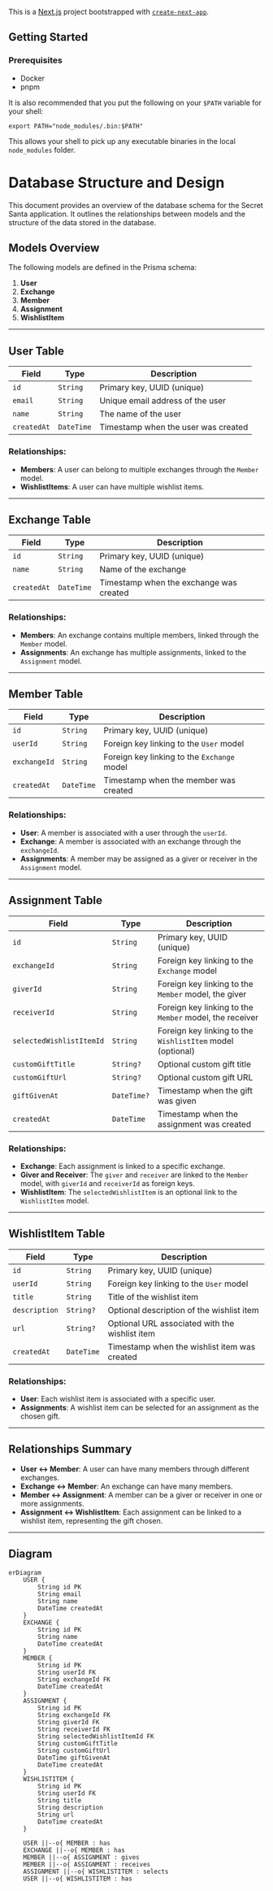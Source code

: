 This is a [Next.js](https://nextjs.org) project bootstrapped with [`create-next-app`](https://nextjs.org/docs/app/api-reference/cli/create-next-app).

## Getting Started

### Prerequisites

- Docker
- pnpm

It is also recommended that you put the following on your `$PATH` variable for your shell:
```shell
export PATH="node_modules/.bin:$PATH"
```
This allows your shell to pick up any executable binaries in the local `node_modules` folder.

# Database Structure and Design

This document provides an overview of the database schema for the Secret Santa application. It outlines the relationships between models and the structure of the data stored in the database.

## Models Overview

The following models are defined in the Prisma schema:

1. **User**
2. **Exchange**
3. **Member**
4. **Assignment**
5. **WishlistItem**

---

## **User Table**
| Field      | Type      | Description |
|------------|-----------|-------------|
| `id`       | `String`  | Primary key, UUID (unique) |
| `email`    | `String`  | Unique email address of the user |
| `name`     | `String`  | The name of the user |
| `createdAt`| `DateTime`| Timestamp when the user was created |

### Relationships:
- **Members**: A user can belong to multiple exchanges through the `Member` model.
- **WishlistItems**: A user can have multiple wishlist items.

---

## **Exchange Table**
| Field       | Type      | Description |
|-------------|-----------|-------------|
| `id`        | `String`  | Primary key, UUID (unique) |
| `name`      | `String`  | Name of the exchange |
| `createdAt` | `DateTime`| Timestamp when the exchange was created |

### Relationships:
- **Members**: An exchange contains multiple members, linked through the `Member` model.
- **Assignments**: An exchange has multiple assignments, linked to the `Assignment` model.

---

## **Member Table**
| Field       | Type      | Description |
|-------------|-----------|-------------|
| `id`        | `String`  | Primary key, UUID (unique) |
| `userId`    | `String`  | Foreign key linking to the `User` model |
| `exchangeId`| `String`  | Foreign key linking to the `Exchange` model |
| `createdAt` | `DateTime`| Timestamp when the member was created |

### Relationships:
- **User**: A member is associated with a user through the `userId`.
- **Exchange**: A member is associated with an exchange through the `exchangeId`.
- **Assignments**: A member may be assigned as a giver or receiver in the `Assignment` model.

---

## **Assignment Table**
| Field                 | Type      | Description |
|-----------------------|-----------|-------------|
| `id`                  | `String`  | Primary key, UUID (unique) |
| `exchangeId`          | `String`  | Foreign key linking to the `Exchange` model |
| `giverId`             | `String`  | Foreign key linking to the `Member` model, the giver |
| `receiverId`          | `String`  | Foreign key linking to the `Member` model, the receiver |
| `selectedWishlistItemId` | `String`| Foreign key linking to the `WishlistItem` model (optional) |
| `customGiftTitle`     | `String?` | Optional custom gift title |
| `customGiftUrl`       | `String?` | Optional custom gift URL |
| `giftGivenAt`         | `DateTime?`| Timestamp when the gift was given |
| `createdAt`           | `DateTime`| Timestamp when the assignment was created |

### Relationships:
- **Exchange**: Each assignment is linked to a specific exchange.
- **Giver and Receiver**: The `giver` and `receiver` are linked to the `Member` model, with `giverId` and `receiverId` as foreign keys.
- **WishlistItem**: The `selectedWishlistItem` is an optional link to the `WishlistItem` model.

---

## **WishlistItem Table**
| Field         | Type      | Description |
|---------------|-----------|-------------|
| `id`          | `String`  | Primary key, UUID (unique) |
| `userId`      | `String`  | Foreign key linking to the `User` model |
| `title`       | `String`  | Title of the wishlist item |
| `description` | `String?` | Optional description of the wishlist item |
| `url`         | `String?` | Optional URL associated with the wishlist item |
| `createdAt`   | `DateTime`| Timestamp when the wishlist item was created |

### Relationships:
- **User**: Each wishlist item is associated with a specific user.
- **Assignments**: A wishlist item can be selected for an assignment as the chosen gift.

---

## Relationships Summary

- **User ↔ Member**: A user can have many members through different exchanges.
- **Exchange ↔ Member**: An exchange can have many members.
- **Member ↔ Assignment**: A member can be a giver or receiver in one or more assignments.
- **Assignment ↔ WishlistItem**: Each assignment can be linked to a wishlist item, representing the gift chosen.

---

## Diagram

```mermaid
erDiagram
    USER {
        String id PK
        String email
        String name
        DateTime createdAt
    }
    EXCHANGE {
        String id PK
        String name
        DateTime createdAt
    }
    MEMBER {
        String id PK
        String userId FK
        String exchangeId FK
        DateTime createdAt
    }
    ASSIGNMENT {
        String id PK
        String exchangeId FK
        String giverId FK
        String receiverId FK
        String selectedWishlistItemId FK
        String customGiftTitle
        String customGiftUrl
        DateTime giftGivenAt
        DateTime createdAt
    }
    WISHLISTITEM {
        String id PK
        String userId FK
        String title
        String description
        String url
        DateTime createdAt
    }

    USER ||--o{ MEMBER : has
    EXCHANGE ||--o{ MEMBER : has
    MEMBER ||--o{ ASSIGNMENT : gives
    MEMBER ||--o{ ASSIGNMENT : receives
    ASSIGNMENT ||--o{ WISHLISTITEM : selects
    USER ||--o{ WISHLISTITEM : has
```
